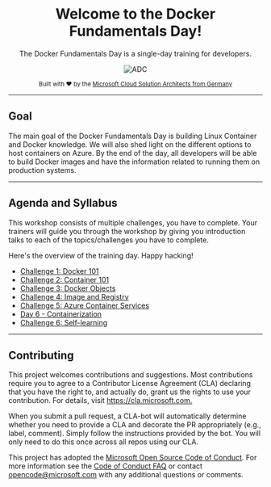 <div align="center">
  <h1>Welcome to the Docker Fundamentals Day!</h1>
  <p>The Docker Fundamentals Day is a single-day training for developers.</p>
  
![ADC](./images/azdc.png)

  <p>
    <sub>Built with ❤️ by the
      <a href="https://github.com/CSA-OCP-GER">Microsoft Cloud Solution Architects from Germany</a>
    </sub>
  </p>

</div>

---

## Goal
The main goal of the Docker Fundamentals Day is building Linux Container and Docker knowledge. We will also shed light on the different options to host containers on Azure. By the end of the day, all developers will be able to build Docker images and have the information related to running them on production systems.

---

## Agenda and Syllabus

This workshop consists of multiple challenges, you have to complete. Your trainers will guide you through the workshop by giving you introduction talks to each of the topics/challenges you have to complete.  

Here's the overview of the training day. Happy hacking!
  
- [Challenge 1: Docker 101](day6/challenges/challenge1.md)
- [Challenge 2: Container 101](day6/challenges/challenge2.md)
- [Challenge 3: Docker Objects](day6/challenges/challenge3.md)
- [Challenge 4: Image and Registry](day6/challenges/challenge4.md)
- [Challenge 5: Azure Container Services](day6/challenges/challenge5.md)
- [Day 6 - Containerization](day6/challenges/challenge2.md)
- [Challenge 6: Self-learning](day6/challenges/challenge6.md)
---

## Contributing ##

This project welcomes contributions and suggestions.  Most contributions require you to agree to a
Contributor License Agreement (CLA) declaring that you have the right to, and actually do, grant us
the rights to use your contribution. For details, visit <https://cla.microsoft.com.>

When you submit a pull request, a CLA-bot will automatically determine whether you need to provide
a CLA and decorate the PR appropriately (e.g., label, comment). Simply follow the instructions
provided by the bot. You will only need to do this once across all repos using our CLA.

This project has adopted the [Microsoft Open Source Code of Conduct](https://opensource.microsoft.com/codeofconduct/).
For more information see the [Code of Conduct FAQ](https://opensource.microsoft.com/codeofconduct/faq/) or
contact [opencode@microsoft.com](mailto:opencode@microsoft.com) with any additional questions or comments.
